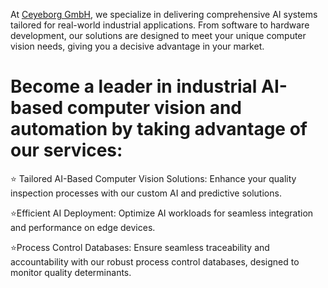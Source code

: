 At [Ceyeborg GmbH](https://www.ceyeb.org/), we specialize in delivering comprehensive AI systems tailored for real-world industrial applications. 
From software to hardware development, our solutions are designed to meet your unique computer vision needs, 
giving you a decisive advantage in your market.

# Become a leader in industrial AI-based computer vision and automation by taking advantage of our services:</code>

⭐ Tailored AI-Based Computer Vision Solutions: Enhance your quality inspection processes with our custom AI and predictive solutions.

⭐Efficient AI Deployment: Optimize AI workloads for seamless integration and performance on edge devices.

⭐Process Control Databases: Ensure seamless traceability and accountability with our robust process control databases, designed to monitor quality determinants.




